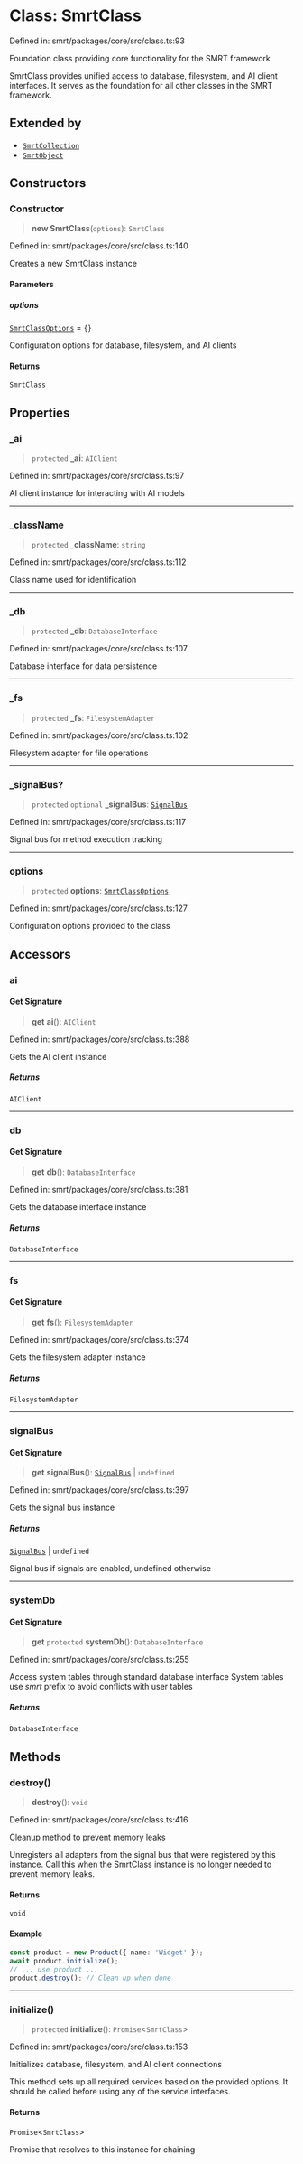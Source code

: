 # Class: SmrtClass

Defined in: smrt/packages/core/src/class.ts:93

Foundation class providing core functionality for the SMRT framework

SmrtClass provides unified access to database, filesystem, and AI client
interfaces. It serves as the foundation for all other classes in the
SMRT framework.

## Extended by

- [`SmrtCollection`](SmrtCollection.md)
- [`SmrtObject`](SmrtObject.md)

## Constructors

### Constructor

> **new SmrtClass**(`options`): `SmrtClass`

Defined in: smrt/packages/core/src/class.ts:140

Creates a new SmrtClass instance

#### Parameters

##### options

[`SmrtClassOptions`](../interfaces/SmrtClassOptions.md) = `{}`

Configuration options for database, filesystem, and AI clients

#### Returns

`SmrtClass`

## Properties

### \_ai

> `protected` **\_ai**: `AIClient`

Defined in: smrt/packages/core/src/class.ts:97

AI client instance for interacting with AI models

***

### \_className

> `protected` **\_className**: `string`

Defined in: smrt/packages/core/src/class.ts:112

Class name used for identification

***

### \_db

> `protected` **\_db**: `DatabaseInterface`

Defined in: smrt/packages/core/src/class.ts:107

Database interface for data persistence

***

### \_fs

> `protected` **\_fs**: `FilesystemAdapter`

Defined in: smrt/packages/core/src/class.ts:102

Filesystem adapter for file operations

***

### \_signalBus?

> `protected` `optional` **\_signalBus**: [`SignalBus`](SignalBus.md)

Defined in: smrt/packages/core/src/class.ts:117

Signal bus for method execution tracking

***

### options

> `protected` **options**: [`SmrtClassOptions`](../interfaces/SmrtClassOptions.md)

Defined in: smrt/packages/core/src/class.ts:127

Configuration options provided to the class

## Accessors

### ai

#### Get Signature

> **get** **ai**(): `AIClient`

Defined in: smrt/packages/core/src/class.ts:388

Gets the AI client instance

##### Returns

`AIClient`

***

### db

#### Get Signature

> **get** **db**(): `DatabaseInterface`

Defined in: smrt/packages/core/src/class.ts:381

Gets the database interface instance

##### Returns

`DatabaseInterface`

***

### fs

#### Get Signature

> **get** **fs**(): `FilesystemAdapter`

Defined in: smrt/packages/core/src/class.ts:374

Gets the filesystem adapter instance

##### Returns

`FilesystemAdapter`

***

### signalBus

#### Get Signature

> **get** **signalBus**(): [`SignalBus`](SignalBus.md) \| `undefined`

Defined in: smrt/packages/core/src/class.ts:397

Gets the signal bus instance

##### Returns

[`SignalBus`](SignalBus.md) \| `undefined`

Signal bus if signals are enabled, undefined otherwise

***

### systemDb

#### Get Signature

> **get** `protected` **systemDb**(): `DatabaseInterface`

Defined in: smrt/packages/core/src/class.ts:255

Access system tables through standard database interface
System tables use _smrt_ prefix to avoid conflicts with user tables

##### Returns

`DatabaseInterface`

## Methods

### destroy()

> **destroy**(): `void`

Defined in: smrt/packages/core/src/class.ts:416

Cleanup method to prevent memory leaks

Unregisters all adapters from the signal bus that were registered
by this instance. Call this when the SmrtClass instance is no longer
needed to prevent memory leaks.

#### Returns

`void`

#### Example

```typescript
const product = new Product({ name: 'Widget' });
await product.initialize();
// ... use product ...
product.destroy(); // Clean up when done
```

***

### initialize()

> `protected` **initialize**(): `Promise`\<`SmrtClass`\>

Defined in: smrt/packages/core/src/class.ts:153

Initializes database, filesystem, and AI client connections

This method sets up all required services based on the provided options.
It should be called before using any of the service interfaces.

#### Returns

`Promise`\<`SmrtClass`\>

Promise that resolves to this instance for chaining
